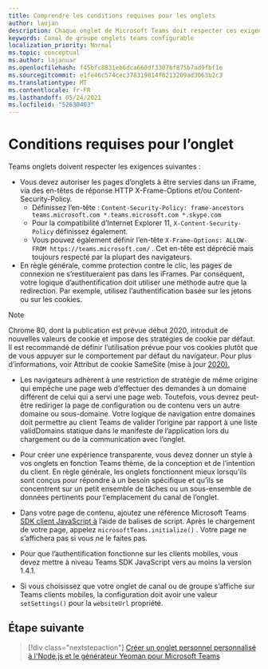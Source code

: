 ```yaml
---
title: Comprendre les conditions requises pour les onglets
author: laujan
description: Chaque onglet de Microsoft Teams doit respecter ces exigences.
keywords: Canal de groupe onglets teams configurable
localization_priority: Normal
ms.topic: conceptual
ms.author: lajanuar
ms.openlocfilehash: f45bfc8831eb6dca660df3307bf875b7ad9fbf1e
ms.sourcegitcommit: e1fe46c574cec378319814f8213209ad3063b2c3
ms.translationtype: MT
ms.contentlocale: fr-FR
ms.lasthandoff: 05/24/2021
ms.locfileid: "52630403"
---
```

# <a name="tab-requirements"></a>Conditions requises pour l’onglet

Teams onglets doivent respecter les exigences suivantes :

* Vous devez autoriser les pages d’onglets à être servies dans un iFrame, via des en-têtes de réponse HTTP X-Frame-Options et/ou Content-Security-Policy.
  * Définissez l’en-tête : `Content-Security-Policy: frame-ancestors teams.microsoft.com *.teams.microsoft.com *.skype.com`
  * Pour la compatibilité d’Internet Explorer 11, `X-Content-Security-Policy` définissez également.
  * Vous pouvez également définir l’en-tête `X-Frame-Options: ALLOW-FROM https://teams.microsoft.com/` . Cet en-tête est déprécié mais toujours respecté par la plupart des navigateurs.
* En règle générale, comme protection contre le clic, les pages de connexion ne s’restitueraient pas dans les iFrames. Par conséquent, votre logique d’authentification doit utiliser une méthode autre que la redirection. Par exemple, utilisez l’authentification basée sur les jetons ou sur les cookies.

> [!NOTE]
> Chrome 80, dont la publication est prévue début 2020, introduit de nouvelles valeurs de cookie et impose des stratégies de cookie par défaut. Il est recommandé de définir l’utilisation prévue pour vos cookies plutôt que de vous appuyer sur le comportement par défaut du navigateur. Pour plus d’informations, voir Attribut de cookie SameSite (mise à jour [2020).](../../resources/samesite-cookie-update.md)

* Les navigateurs adhèrent à une restriction de stratégie de même origine qui empêche une page web d’effectuer des demandes à un domaine différent de celui qui a servi une page web. Toutefois, vous devrez peut-être rediriger la page de configuration ou de contenu vers un autre domaine ou sous-domaine. Votre logique de navigation entre domaines doit permettre au client Teams de valider l’origine par rapport à une liste validDomains statique dans le manifeste de l’application lors du chargement ou de la communication avec l’onglet.

* Pour créer une expérience transparente, vous devez donner un style à vos onglets en fonction Teams thème, de la conception et de l’intention du client. En règle générale, les onglets fonctionnent mieux lorsqu’ils sont conçus pour répondre à un besoin spécifique et qu’ils se concentrent sur un petit ensemble de tâches ou un sous-ensemble de données pertinents pour l’emplacement du canal de l’onglet.

* Dans votre page de contenu, ajoutez une référence Microsoft Teams [SDK client JavaScript à](/javascript/api/overview/msteams-client) l’aide de balises de script. Après le chargement de votre page, appelez `microsoftTeams.initialize()` . Votre page ne s’affichera pas si vous ne le faites pas.

* Pour que l’authentification fonctionne sur les clients mobiles, vous devez mettre à niveau Teams SDK JavaScript vers au moins la version 1.4.1.

* Si vous choisissez que votre onglet de canal ou de groupe s’affiche sur Teams clients mobiles, la configuration doit avoir une valeur `setSettings()` pour la `websiteUrl` propriété.

## <a name="next-step"></a>Étape suivante

> [!div class="nextstepaction"]
> [Créer un onglet personnel personnalisé à l'Node.js et le générateur Yeoman pour Microsoft Teams](~/tabs/quickstarts/create-personal-tab-node-yeoman.md)
